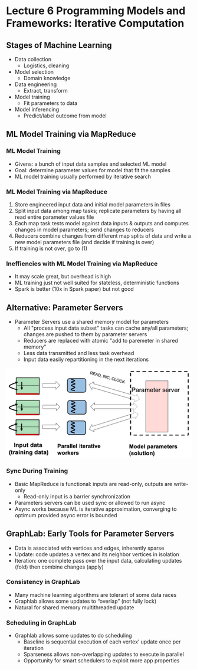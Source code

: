 # Lecture 6 Programming Models and Frameworks: Iterative Computation

## Stages of Machine Learning

* Data collection
  * Logistics, cleaning
* Model selection
  * Domain knowledge
* Data engineering
  * Extract, transform
* Model training
  * Fit parameters to data
* Model inferencing
  * Predict/label outcome from model

## ML Model Training via MapReduce

### ML Model Training

* Givens: a bunch of input data samples and selected ML model
* Goal: determine parameter values for model that fit the samples
* ML model training usually performed by iterative search

### ML Model Training via MapReduce

1. Store engineered input data and initial model parameters in files
2. Split input data among map tasks; replicate parameters by having all read entire parameter values file
3. Each map task tests model against data inputs & outputs and computes changes in model parameters; send changes to reducers
4. Reducers combine changes from different map splits of data and write a new model parameters file (and decide if training is over)
5. If training is not over, go to (1)

### Ineffiencies with ML Model Training via MapReduce

* It may scale great, but overhead is high
* ML training just not well suited for stateless, deterministic functions
* Spark is better (10x in Spark paper) but not good

## Alternative: Parameter Servers

* Parameter Servers use a shared memory model for parameters
  * All "process input data subset" tasks can cache any/all parameters; changes are pushed to them by parameter servers
  * Reducers are replaced with atomic "add to paremeter in shared memory"
  * Less data transmitted and less task overhead
  * Input data easily repartitioning in the next iterations

![data_parallel_with_parameter_server](images/lecture06-programming-models-2-ml/data_parallel_with_parameter_server.png)

### Sync During Training

* Basic MapReduce is functional: inputs are read-only, outputs are write-only
  * Read-only input is a barrier synchronization
* Parameters servers can be used sync or allowed to run async
* Async works because ML is iterative approximation, converging to optimum provided async error is bounded

## GraphLab: Early Tools for Parameter Servers

* Data is associated with vertices and edges, inherently sparse
* Update: code updates a vertex and its neighbor vertices in isolation
* Iteration: one complete pass over the input data, calculating updates (fold) then combine changes (apply)

### Consistency in GraphLab

* Many machine learning algorithms are tolerant of some data races
* Graphlab allows some updates to “overlap” (not fully lock)
* Natural for shared memory multithreaded update

### Scheduling in GraphLab

* Graphlab allows some updates to do scheduling
  * Baseline is sequential execution of each vertex’ update once per iteration
  * Sparseness allows non-overlapping updates to execute in parallel
  * Opportunity for smart schedulers to exploit more app properties